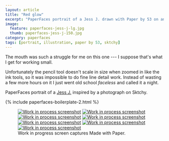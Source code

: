 ```yaml
---
layout: article
title: "Red glow"
excerpt: "PaperFaces portrait of a Jess J. drawn with Paper by 53 on an iPad."
image: 
  feature: paperfaces-jess-j-lg.jpg
  thumb: paperfaces-jess-j-150.jpg
category: paperfaces
tags: [portrait, illustration, paper by 53, sktchy]
---
```


The mouth was such a struggle for me on this one --- I suppose that's what I get for working small.

Unfortunately the pencil tool doesn't scale in size when zoomed in like the ink tools, so it was impossible to do fine line detail work. Instead of wasting a few more hours on it I just went old school *faceless* and called it a night.

PaperFaces portrait of a [Jess J.](http://sktchy.com/pFAWd) inspired by a photograph on Sktchy.

{% include paperfaces-boilerplate-2.html %}

<figure class="third">
  <a href="{{ site.url }}/images/paperfaces-jess-j-process-1-lg.jpg"><img src="{{ site.url }}/images/paperfaces-jess-j-process-1-600.jpg" alt="Work in process screenshot"></a>
  <a href="{{ site.url }}/images/paperfaces-jess-j-process-2-lg.jpg"><img src="{{ site.url }}/images/paperfaces-jess-j-process-2-600.jpg" alt="Work in process screenshot"></a>
  <a href="{{ site.url }}/images/paperfaces-jess-j-process-3-lg.jpg"><img src="{{ site.url }}/images/paperfaces-jess-j-process-3-600.jpg" alt="Work in process screenshot"></a>
  <a href="{{ site.url }}/images/paperfaces-jess-j-process-4-lg.jpg"><img src="{{ site.url }}/images/paperfaces-jess-j-process-4-600.jpg" alt="Work in process screenshot"></a>
  <a href="{{ site.url }}/images/paperfaces-jess-j-process-5-lg.jpg"><img src="{{ site.url }}/images/paperfaces-jess-j-process-5-600.jpg" alt="Work in process screenshot"></a>
  <a href="{{ site.url }}/images/paperfaces-jess-j-process-6-lg.jpg"><img src="{{ site.url }}/images/paperfaces-jess-j-process-6-600.jpg" alt="Work in process screenshot"></a>
  <a href="{{ site.url }}/images/paperfaces-jess-j-process-7-lg.jpg"><img src="{{ site.url }}/images/paperfaces-jess-j-process-7-600.jpg" alt="Work in process screenshot"></a>
  <figcaption>Work in progress screen captures Made with Paper.</figcaption>
</figure>
